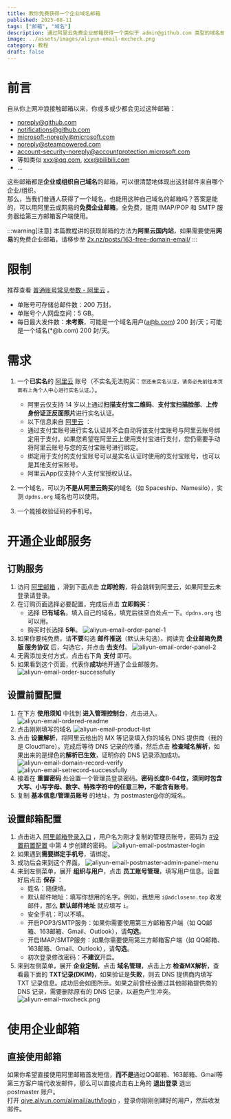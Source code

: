 ```yaml
---
title: 教你免费获得一个企业域名邮箱
published: 2025-08-11
tags: ["邮箱", "域名"]
description: 通过阿里云免费企业邮箱获得一个类似于 admin@github.com 类型的域名邮箱，可以接收也能发送邮件
image: ../assets/images/aliyun-email-mxcheck.png
category: 教程
draft: false
---
```


# 前言
自从你上网冲浪接触邮箱以来，你或多或少都会见过这种邮箱：
- noreply@github.com
- notifications@github.com
- microsoft-noreply@microsoft.com
- noreply@steampowered.com
- account-security-noreply@accountprotection.microsoft.com
- 等如类似 xxx@qq.com, xxx@bilibili.com
- ...

这些邮箱都是**企业或组织自己域名**的邮箱，可以很清楚地体现出这封邮件来自哪个企业/组织。  
那么，当我们普通人获得了一个域名，也能用这种自己域名的邮箱吗？答案是能的，可以用阿里云或网易的**免费企业邮箱**，全免费，能用 IMAP/POP 和 SMTP 服务器给第三方邮箱客户端使用。

:::warning[注意]
本篇教程讲的获取邮箱的方法为**阿里云国内站**，如果需要使用**网易**的免费企业邮箱，请移步至 [2x.nz/posts/163-free-domain-email/](https://2x.nz/posts/163-free-domain-email/)
:::

# 限制
推荐查看 [普通账号常见参数 - 阿里云](https://help.aliyun.com/document_detail/439236.html) 。

- 单账号可存储总邮件数：200 万封。
- 单账号个人网盘空间：5 GB。
- 每日最大发件数：**未考察**，可能是一个域名用户(a@b.com) 200 封/天；可能是一个域名(*@b.com) 200 封/天。


# 需求
1. 一个**已实名**的 [阿里云](https://www.aliyun.com) 账号（不实名无法购买：`您还未实名认证，请务必先前往本页面右上角个人中心进行实名认证。`）。
	- 阿里云仅支持 14 岁以上通过**扫描支付宝二维码**、**支付宝扫描脸部**、**上传身份证正反面照片**进行实名认证。
	- 以下信息来自 [阿里云](https://help.aliyun.com/zh/account/user-guide/individual-identities?spm=a2c4g.11186623.help-menu-35469.d_2_0_2_1.6fcc689dZlafVI) ：
	- 通过支付宝账号进行实名认证并不会自动将该支付宝账号与阿里云账号绑定用于支付。如果您希望在阿里云上使用支付宝进行支付，您仍需要手动将阿里云账号与您的支付宝账号进行绑定。
	- 绑定用于支付的支付宝账号可以是实名认证时使用的支付宝账号，也可以是其他支付宝账号。
	- 阿里云App仅支持个人支付宝授权认证。

2. 一个域名，可以为**不是从阿里云购买**的域名（如 Spaceship、Namesilo），实测 `dpdns.org` 域名也可以使用。
3. 一个能接收验证码的手机号。

# 开通企业邮服务
## 订购服务
1. 访问 [阿里邮箱](https://exmail.aliyun.com/free) ，滑到下面点击 **立即抢购**，将会跳转到阿里云，如果阿里云未登录请登录。
2. 在订购页面选择必要配置，完成后点击 **立即购买**：
	- 选择 **已有域名**，填入自己的域名，填完后往空白处点一下。`dpdns.org` 也可以用。
	- 购买时长选择 **5年**。
	![aliyun-email-order-panel-1](../assets/images/aliyun-email-order-panel-1.png)
3. 如果你要纯免费，请**不要**勾选 **邮件推送**（默认未勾选）。阅读完 **企业邮箱免费版 服务协议** 后，勾选它，并点击 **去支付**。 ![aliyun-email-order-panel-2](../assets/images/aliyun-email-order-panel-2.png)
4. 无需添加支付方式，点击右下角 **支付** 即可。
5. 如果看到这个页面，代表你**成功**地开通了企业邮服务。 ![aliyun-email-order-successfully](../assets/images/aliyun-email-order-successfully.png)

## 设置前置配置
1. 在下方 **使用须知** 中找到 **进入管理控制台**，点击进入。 ![aliyun-email-ordered-readme](../assets/images/aliyun-email-ordered-readme.png)
2. 点击刚刚填写的域名 ![aliyun-email-product-list](../assets/images/aliyun-email-product-list.png)
3. 点击 **设置解析**，将阿里云给出的 MX 等记录填入你的域名 DNS 提供商（我的是 Cloudflare）。完成后等待 DNS 记录的传播，然后点击 **检查域名解析**，如果出来的是绿色的**解析已生效**，证明你的 DNS 记录添加成功。 ![aliyun-email-domain-record-verify](../assets/images/aliyun-email-domain-record-verify.png) ![aliyun-email-setrecord-successfully](../assets/images/aliyun-email-setrecord-successfully.png)
4. 接着在 **重置密码** 处设置一个管理员登录密码。**密码长度8-64位，须同时包含大写、小写字母、数字、特殊字符中的任意三种，不能含有账号**。
5. 复制 **基本信息/管理员账号** 的地址，为 postmaster@你的域名。

## 设置邮箱配置
1. 点击进入 <a href="https://qiye.aliyun.com" target="_blank">阿里邮箱登录入口</a> ，用户名为刚才复制的管理员账号，密码为 [#设置前置配置](#设置前置配置) 中第 4 步创建的密码。 ![aliyun-email-postmaster-login](../assets/images/aliyun-email-postmaster-login.png)
2. 如果遇到**需要绑定手机号**，请绑定。
3. 成功后会来到这个界面。 ![aliyun-email-postmaster-admin-panel-menu](../assets/images/aliyun-email-postmaster-admin-panel-menu.png)
4. 来到左侧菜单，展开 **组织与用户**，点击 **员工账号管理**，填写用户信息。设置好后点击 **保存** ：
	- 姓名：随便填。
	- 默认邮件地址：填写你想用的名字。例如，我想用 `i@adclosenn.top` 收发邮件，那么 **默认邮件地址** 就应填写 `i`。
	- 安全手机：可以不填。
	- 开启POP3/SMTP服务：如果你需要使用第三方邮箱客户端（如 QQ邮箱、163邮箱、Gmail、Outlook），请**勾选**。
	- 开启IMAP/SMTP服务：如果你需要使用第三方邮箱客户端（如 QQ邮箱、163邮箱、Gmail、Outlook），请**勾选**。
	- 初次登录修改密码：**不建议**开启。
5. 来到左侧菜单，展开 **企业定制**，点击 **域名管理**，点击上方 **检查MX解析**，查看最下面的 **TXT记录(DKIM)**，如果验证是**失败**，则去 DNS 提供商内填写 TXT 记录信息。成功后会如图所示。如果之前曾经设置过其他邮箱提供商的 DNS 记录，需要删除原有的 DNS 记录，以避免产生冲突。 ![aliyun-email-mxcheck.png](../assets/images/aliyun-email-mxcheck.png)

# 使用企业邮箱
## 直接使用邮箱
如果你希望直接使用阿里邮箱首发短信，**而不是**通过QQ邮箱、163邮箱、Gmail等第三方客户端代收发邮件，那么可以直接点击右上角的 **退出登录** 退出 postmaster 账户。  
打开 <a href="https://qiye.aliyun.com/alimail/auth/login" target="_blank">qiye.aliyun.com/alimail/auth/login</a> ，登录你刚刚创建好的用户，然后收发邮件。